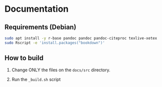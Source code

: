 # Documentation

## Requirements (Debian)

```sh
sudo apt install -y r-base pandoc pandoc pandoc-citeproc texlive-xetex
sudo Rscript -e 'install.packages("bookdown")'
```

## How to build

1. Change ONLY the files on the `docs/src` directory.

2. Run the `_build.sh` script
